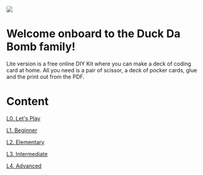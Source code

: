 ![](http://duckdabomb.com/manual/lite-version-2.png)

# Welcome onboard to the Duck Da Bomb family!
Lite version is a free online DIY Kit where you can make a deck of coding card at home. 
All you need is a pair of scissor, a deck of pocker cards, glue and the print out from the PDF. 


# Content
[L0.     Let's Play](https://github.com/Duck-Da-Bomb/Lite-Version/wiki/A.-Let's-Play!)

[L1.     Beginner](https://github.com/Duck-Da-Bomb/Paper-Duck/wiki/L1.-Beginner)

[L2.     Elementary](https://github.com/Duck-Da-Bomb/Paper-Duck/wiki/L2.-Elementary)

[L3.     Intermediate](https://github.com/Duck-Da-Bomb/Paper-Duck/wiki/L3.-Intermediate)

[L4.     Advanced](https://github.com/Duck-Da-Bomb/Paper-Duck/wiki/L4.-Advanced)
